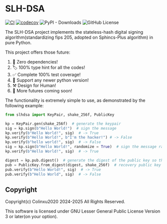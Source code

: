 # SLH-DSA
[![CI](https://github.com/colinxu2020/slhdsa/actions/workflows/ci.yml/badge.svg)](https://github.com/colinxu2020/slhdsa/actions/workflows/ci.yml)
[![codecov](https://codecov.io/github/colinxu2020/slhdsa/graph/badge.svg?token=OAQXHYD9TM)](https://codecov.io/github/colinxu2020/slhdsa)
![PyPI - Downloads](https://img.shields.io/pypi/dm/slh-dsa)
![GitHub License](https://img.shields.io/github/license/colinxu2020/slhdsa)

The SLH-DSA project implements the stateless-hash digital signing algorithm(standardizing fips 205, adopted on Sphincs-Plus algorithm) in pure Python.

This project offers those future:
1. 🍻 Zero dependencies!
2. 🏷️ 100% type hint for all the codes!
3. ✅ Complete 100% test coverage!
4. 🔖 Support any newer python version!
5. ⚒️ Design for Human!
6. 🎉 More futures coming soon!


The functionality is extremely simple to use, as demonstrated by the following example:
```python
from slhdsa import KeyPair, shake_256f, PublicKey

kp = KeyPair.gen(shake_256f)  # generate the keypair
sig = kp.sign(b"Hello World!")  # sign the message
kp.verify(b"Hello World!", sig)  # -> True
kp.verify(b"Hello World!", b"I'm the hacker!") # -> False
kp.verify(b"hello world!", sig)  # -> False
sig = kp.sign(b"Hello World!", randomize = True)  # sign the message randomized
kp.verify(b"Hello World!", sig)  # -> True

digest = kp.pub.digest()  # generate the digest of the public key so that other device could verify the sign
pub = PublicKey.from_digest(digest, shake_256f)  # recovery public key
pub.verify(b"Hello World!", sig)  # -> True
pub.verify(b"Hello World", sig)  # -> False
```

## Copyright

Copyright(c) Colinxu2020 2024-2025 All Rights Reserved.

This software is licensed under GNU Lesser General Public License Version 3 or later(on your option).
